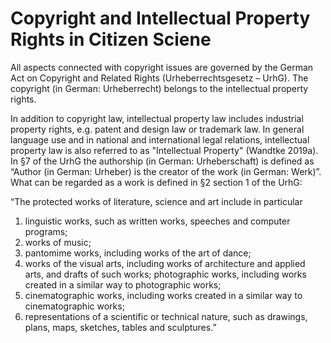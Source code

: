 # Copyright and Intellectual Property Rights in Citizen Sciene

All aspects connected with copyright issues are governed by the German Act on Copyright and Related Rights  (Urheberrechtsgesetz – UrhG). The copyright (in German: Urheberrecht) belongs to the intellectual property rights. 

In addition to copyright law, intellectual property law includes industrial property rights, e.g. patent and design law or trademark law. In general language use and in national and international legal relations, intellectual property law is also referred to as "Intellectual Property" (Wandtke 2019a).  
In §7 of the UrhG the authorship (in German: Urheberschaft) is defined as “Author (in German: Urheber) is the creator of the work (in German: Werk)”.  
What can be regarded as a work is defined in §2 section 1 of the UrhG:  

“The protected works of literature, science and art include in particular
<ol type ="1">
<li> linguistic works, such as written works, speeches and computer programs;</li>
<li> works of music;</li>
<li> pantomime works, including works of the art of dance;</li>
<li> works of the visual arts, including works of architecture and applied arts, and drafts of such works; photographic works, including works created in a similar way to photographic works;</li>
<li> cinematographic works, including works created in a similar way to cinematographic works;</li>
<li> representations of a scientific or technical nature, such as drawings, plans, maps, sketches, tables and sculptures.”</li>
</ol>
